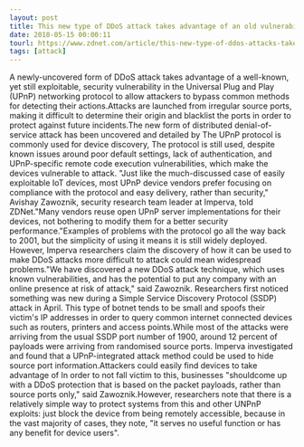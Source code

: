 ```yaml
---
layout: post
title: This new type of DDoS attack takes advantage of an old vulnerability
date: 2018-05-15 00:00:11
tourl: https://www.zdnet.com/article/this-new-type-of-ddos-attacks-takes-advantage-of-an-old-vulnerability/
tags: [attack]
---
```

A newly-uncovered form of DDoS attack takes advantage of a well-known, yet still exploitable, security vulnerability in the Universal Plug and Play (UPnP) networking protocol to allow attackers to bypass common methods for detecting their actions.Attacks are launched from irregular source ports, making it difficult to determine their origin and blacklist the ports in order to protect against future incidents.The new form of distributed denial-of-service attack has been uncovered and detailed by The UPnP protocol is commonly used for device discovery, The protocol is still used, despite known issues around poor default settings, lack of authentication, and UPnP-specific remote code execution vulnerabilities, which make the devices vulnerable to attack. "Just like the much-discussed case of easily exploitable IoT devices, most UPnP device vendors prefer focusing on compliance with the protocol and easy delivery, rather than security," Avishay Zawoznik, security research team leader at Imperva, told ZDNet."Many vendors reuse open UPnP server implementations for their devices, not bothering to modify them for a better security performance."Examples of problems with the protocol go all the way back to 2001, but the simplicity of using it means it is still widely deployed. However, Imperva researchers claim the discovery of how it can be used to make DDoS attacks more difficult to attack could mean widespread problems."We have discovered a new DDoS attack technique, which uses known vulnerabilities, and has the potential to put any company with an online presence at risk of attack," said Zawoznik. Researchers first noticed something was new during a Simple Service Discovery Protocol (SSDP) attack in April. This type of botnet tends to be small and spoofs their victim's IP addresses in order to query common internet connected devices such as routers, printers and access points.While most of the attacks were arriving from the usual SSDP port number of 1900, around 12 percent of payloads were arriving from randomised source ports. Imperva investigated and found that a UPnP-integrated attack method could be used to hide source port information.Attackers could easily find devices to take advantage of In order to not fall victim to this, businesses "shouldcome up with a DDoS protection that is based on the packet payloads, rather than source ports only," said Zawoznik.However, researchers note that there is a relatively simple way to protect systems from this and other UNPnP exploits: just block the device from being remotely accessible, because in the vast majority of cases, they note, "it serves no useful function or has any benefit for device users".